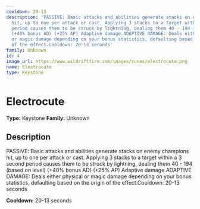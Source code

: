 ```yaml
---
cooldown: 20-13
description: 'PASSIVE: Basic attacks and abilities generate stacks on enemy champions
  hit, up to one per attack or cast. Applying 3 stacks to a target within a 3 second
  period causes them to be struck by lightning, dealing them 40 - 194 (based on level)
  (+40% bonus AD) (+25% AP) Adaptive damage.ADAPTIVE DAMAGE: Deals either physical
  or magic damage depending on your bonus statistics, defaulting based on the origin
  of the effect.Cooldown: 20-13 seconds'
family: Unknown
id: 4
image_url: https://www.wildriftfire.com/images/runes/electrocute.png
name: Electrocute
type: Keystone
---
```


# Electrocute

**Type:** Keystone
**Family:** Unknown

## Description

PASSIVE: Basic attacks and abilities generate stacks on enemy champions hit, up to one per attack or cast. Applying 3 stacks to a target within a 3 second period causes them to be struck by lightning, dealing them 40 - 194 (based on level) (+40% bonus AD) (+25% AP) Adaptive damage.ADAPTIVE DAMAGE: Deals either physical or magic damage depending on your bonus statistics, defaulting based on the origin of the effect.Cooldown: 20-13 seconds


**Cooldown:** 20-13 seconds
